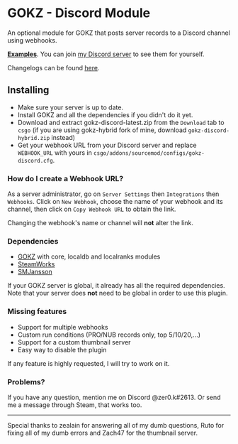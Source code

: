 # GOKZ - Discord Module

An optional module for GOKZ that posts server records to a Discord channel using webhooks. 

[**Examples**](https://i.imgur.com/nkp5CdG.png). You can join [my Discord server](https://discord.gg/d79CR3M) to see them for yourself.

Changelogs can be found [here](https://bitbucket.org/zer0k_z/gokz-discord/wiki/).

## Installing ##
 * Make sure your server is up to date.
 * Install GOKZ and all the dependencies if you didn't do it yet.
 * Download and extract gokz-discord-latest.zip from the ``Download`` tab to ``csgo``
 (if you are using gokz-hybrid fork of mine, download ``gokz-discord-hybrid.zip`` instead)
 * Get your webhook URL from your Discord server and replace ``WEBHOOK_URL`` with yours in ``csgo/addons/sourcemod/configs/gokz-discord.cfg``.

### How do I create a Webhook URL? ###

As a server administrator, go on ``Server Settings``  then ``Integrations`` then ``Webhooks``. Click on ``New Webhook``, choose the name of your webhook and its channel, then click on ``Copy Webhook URL`` to obtain the link. 

Changing the webhook's name or channel will **not** alter the link.

### Dependencies ###
 * [GOKZ](https://bitbucket.org/kztimerglobalteam/gokz)  with core, localdb and localranks modules
 * [SteamWorks](https://forums.alliedmods.net/showthread.php?t=229556)
 * [SMJansson](https://forums.alliedmods.net/showthread.php?t=184604)
 
If your GOKZ server is global, it already has all the required dependencies. Note that your server does **not** need to be global in order to use this plugin.

### Missing features ###
 * Support for multiple webhooks
 * Custom run conditions (PRO/NUB records only, top 5/10/20,...)
 * Support for a custom thumbnail server
 * Easy way to disable the plugin

If any feature is highly requested, I will try to work on it.

### Problems? ###

If you have any question, mention me on Discord @zer0.k#2613. Or send me a message through Steam, that works too.

---
Special thanks to zealain for answering all of my dumb questions, Ruto for fixing all of my dumb errors and Zach47 for the thumbnail server.